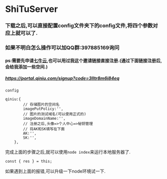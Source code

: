 # ShiTuServer

### 下载之后,可以直接配置config文件夹下的config文件,将四个参数对应上就可以了.

### 如果不明白怎么操作可以加QQ群:397885169询问

#### ps:需要先申请[七牛云](https://portal.qiniu.com/signup?code=3lltr8m6i84eq),也可以用过我这个邀请链接直接注册.(通过下面链接注册后,会给我添加一些空间.)
##### https://portal.qiniu.com/signup?code=3lltr8m6i84eq

`config`

```
qiniu:{
        // 存储图片的空间名
        imagePutPolicy:'',
        // 图片的测试域名(可以使用正式的)
        imageDomainName:'',
        // 注册之后,头像=>个人中心=>秘钥管理
        // 将AK和SK填写在下面
        AK:'',
        SK:'',
    },
```

完成上面的步骤之后,就可以使用`node index`来运行本地服务器了.


```
const { res } = this;
```
如果遇到上面的报错,可以升级一下node环境试一下.

![]()

